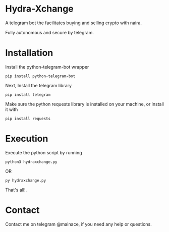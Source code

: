 # Hydra-Xchange
A telegram bot the facilitates buying and selling crypto with naira.

Fully autonomous and secure by telegram.

# Installation 

Install the python-telegram-bot wrapper
```
pip install python-telegram-bot
```
Next, Install the telegram library 
```
pip install telegram
```
Make sure the python requests library is installed on your machine, or install it with
```
pip install requests
```

# Execution

Execute the python script by running 
```
python3 hydraxchange.py
```
OR
```
py hydraxchange.py
```
That's all!.

# Contact

Contact me on telegram @mainace, if you need any help or questions.
